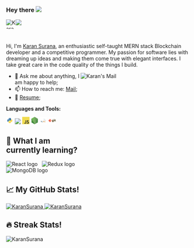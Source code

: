 ### Hey there <img src="https://media.giphy.com/media/hvRJCLFzcasrR4ia7z/giphy.gif" width="25px">
<a href="https://www.linkedin.com/in/karan-surana-1025b0153/">
  <img align="left" alt="" width="22px" src="https://raw.githubusercontent.com/peterthehan/peterthehan/master/assets/linkedin.svg" />
</a>
<a href="mailto:karansurana23@gmail.com">
  <img align="left" alt="Karan's Mail" width="26px" height="26px" src="https://img.icons8.com/fluent/100/000000/gmail.png" />
</a>

![](https://visitor-badge.glitch.me/badge?page_id=KaranSurana.KaranSurana)

<br />

Hi, I'm [Karan Surana](mailto:karansurana23@gmail.com), an enthusiastic self-taught MERN stack Blockchain developer and a competitive programmer. My passion for software lies with dreaming up ideas and making them come true with elegant interfaces. I take great care in the code quality of the things I build.

<img align="right" alt="Karan's Mail" width="300px" height="300px" src="https://user-images.githubusercontent.com/70429983/117530358-60769100-affa-11eb-98c6-6e4089ca6c5b.gif"/>

- 💬 Ask me about anything, I am happy to help;
- 📫 How to reach me: [Mail](mailto:karansurana23@gmail.com);
- 📝 [Resume](https://drive.google.com/file/d/1PKimoGccuT65099ZzrDtp0nrpbN81PXM/view?usp=sharing);




**Languages and Tools:**  

<code><img height="20" src="https://raw.githubusercontent.com/github/explore/80688e429a7d4ef2fca1e82350fe8e3517d3494d/topics/python/python.png"></code>
<code><img height="20" src="https://banner2.cleanpng.com/20181122/krs/kisspng-java-programming-language-selenium-computer-softwa-july-2-16-halab-4-dev-5bf78387a7bb41.028192901542947719687.jpg"></code>
<code><img height="20" src="https://raw.githubusercontent.com/github/explore/80688e429a7d4ef2fca1e82350fe8e3517d3494d/topics/javascript/javascript.png"></code>
<code><img height="20" src="https://raw.githubusercontent.com/github/explore/80688e429a7d4ef2fca1e82350fe8e3517d3494d/topics/nodejs/nodejs.png"></code>
<code><img height="20" src="https://raw.githubusercontent.com/github/explore/80688e429a7d4ef2fca1e82350fe8e3517d3494d/topics/mysql/mysql.png"></code>
<code><img height="20" src="https://raw.githubusercontent.com/github/explore/80688e429a7d4ef2fca1e82350fe8e3517d3494d/topics/git/git.png"></code>
<br>
## 📖  What I am currently learning?

<p align="left">
<img src="https://img.shields.io/badge/React-282C34?logo=react&logoColor=61DAFB" alt="React logo" title="React.js / React Native" height="25" />
&nbsp;
<img src="https://img.shields.io/badge/Redux-282C34?logo=redux&logoColor=764ABC" alt="Redux logo" title="Redux" height="25" />
<img src="https://img.shields.io/badge/MongoDB-282C34?logo=mongodb&logoColor=47A248" alt="MongoDB logo" title="MongoDB" height="25" />
</p>

## 📈 My GitHub Stats!

<a href="https://github.com/KaranSurana/KaranSurana/"> <img src="https://github-readme-stats.vercel.app/api?username=KaranSurana&show_icons=true&theme=radical" height="170" alt="KaranSurana" /> </a>
<a href="https://github.com/KaranSurana/KaranSurana/"> <img src="https://github-readme-stats.vercel.app/api/top-langs/?username=KaranSurana&count_private=true&layout=compact&theme=radical" height="170" alt="KaranSurana" /> </a>
<br>

## 🔥 Streak Stats!

<img src="https://github-readme-streak-stats.herokuapp.com/?user=KaranSurana&theme=black-ice" alt="KaranSurana"  />
